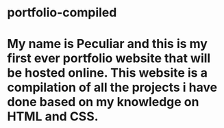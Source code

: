 # portfolio-compiled
# My name is Peculiar and this is my first ever portfolio website that will be hosted online. This website is a compilation of all the projects i have done based on my knowledge on HTML and CSS.